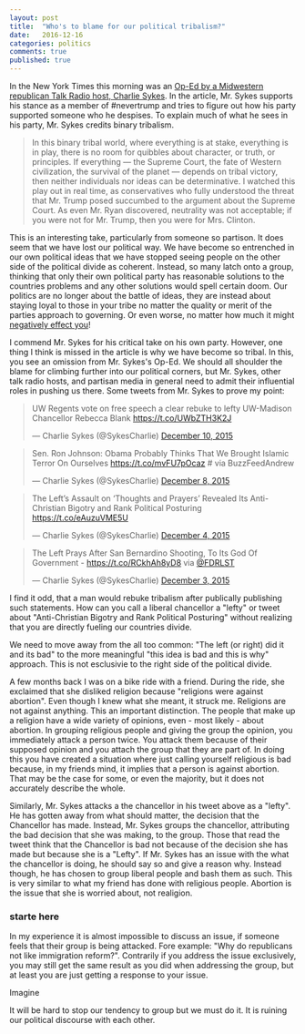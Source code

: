 ```yaml
---
layout: post
title:  "Who's to blame for our political tribalism?"
date:   2016-12-16
categories: politics
comments: true  
published: true
---
```


In the New York Times this morning was an [Op-Ed by a Midwestern republican Talk Radio host, Charlie Sykes][nyt]. In the article, Mr. Sykes supports his stance as a member of #nevertrump and tries to figure out how his party supported someone who he despises.  To explain much of what he sees in his party, Mr. Sykes credits binary tribalism.  

> In this binary tribal world, where everything is at stake, everything is in play, there is no room for quibbles about character, or truth, or principles. If everything — the Supreme Court, the fate of Western civilization, the survival of the planet — depends on tribal victory, then neither individuals nor ideas can be determinative. I watched this play out in real time, as conservatives who fully understood the threat that Mr. Trump posed succumbed to the argument about the Supreme Court. As even Mr. Ryan discovered, neutrality was not acceptable; if you were not for Mr. Trump, then you were for Mrs. Clinton.

This is an interesting take, particularly from someone so partison. It does seem that we have lost our political way. We have become so entrenched in our own political ideas that we have stopped seeing people on the other side of the political divide as coherent. Instead, so many latch onto a group, thinking that only their own political party has reasonable solutions to the countries problems and any other solutions would spell certain doom.  Our politics are no longer about the battle of ideas, they are instead about staying loyal to those in your tribe no matter the quality or merit of the parties approach to governing. Or even worse, no matter how much it might [negatively effect you][vox1]! 

I commend Mr. Sykes for his critical take on his own party. However, one thing I think is missed in the article is why we have become so tribal.  In this, you see an omission from Mr. Sykes's Op-Ed. We should all shoulder the blame for climbing further into our political corners, but Mr. Sykes, other talk radio hosts, and partisan media in general need to admit their influential roles in pushing us there.  Some tweets from Mr. Sykes to prove my point:

<blockquote class="twitter-tweet" data-lang="en"><p lang="en" dir="ltr">UW Regents vote on free speech a clear rebuke to lefty UW-Madison Chancellor Rebecca Blank <a href="https://t.co/UWbZTH3K2J">https://t.co/UWbZTH3K2J</a></p>&mdash; Charlie Sykes (@SykesCharlie) <a href="https://twitter.com/SykesCharlie/status/674964996976214017">December 10, 2015</a></blockquote>
<script async src="//platform.twitter.com/widgets.js" charset="utf-8"></script>

<blockquote class="twitter-tweet" data-cards="hidden" data-lang="en"><p lang="en" dir="ltr">Sen. Ron Johnson: Obama Probably Thinks That We Brought Islamic Terror On Ourselves <a href="https://t.co/mvFU7pOcaz">https://t.co/mvFU7pOcaz</a> # via BuzzFeedAndrew</p>&mdash; Charlie Sykes (@SykesCharlie) <a href="https://twitter.com/SykesCharlie/status/674044231829340160">December 8, 2015</a></blockquote>
<script async src="//platform.twitter.com/widgets.js" charset="utf-8"></script>

<blockquote class="twitter-tweet" data-lang="en"><p lang="en" dir="ltr">The Left’s Assault on ‘Thoughts and Prayers’ Revealed Its Anti-Christian Bigotry and Rank Political Posturing <a href="https://t.co/eAuzuVME5U">https://t.co/eAuzuVME5U</a></p>&mdash; Charlie Sykes (@SykesCharlie) <a href="https://twitter.com/SykesCharlie/status/672747315757604868">December 4, 2015</a></blockquote>
<script async src="//platform.twitter.com/widgets.js" charset="utf-8"></script>

<blockquote class="twitter-tweet" data-lang="en"><p lang="en" dir="ltr">The Left Prays After San Bernardino Shooting, To Its God Of Government -  <a href="https://t.co/RCkhAh8yD8">https://t.co/RCkhAh8yD8</a> via <a href="https://twitter.com/FDRLST">@FDRLST</a></p>&mdash; Charlie Sykes (@SykesCharlie) <a href="https://twitter.com/SykesCharlie/status/672422781213016064">December 3, 2015</a></blockquote>
<script async src="//platform.twitter.com/widgets.js" charset="utf-8"></script>

I find it odd, that a man would rebuke tribalism after publically publishing such statements.    How can you call a liberal chancellor a "lefty" or tweet about "Anti-Christian Bigotry and Rank Political Posturing" without realizing that you are directly fueling our countries divide.  

We need to move away from the all too common: "The left (or right) did it and its bad" to the more meaningful "this idea is bad and this is why" approach. This is not esclusivie to the right side of the political divide.  

A few months back I was on a bike ride with a friend.  During the ride, she exclaimed that she disliked religion because "religions were against abortion".  Even though I knew what she meant, it struck me.  Religions are not against anything.  This an important distinction. The people that make up a religion have a wide variety of opinions, even - most likely - about abortion.  In grouping religious people and giving the group the opinion, you immediately attack a person twice. You attack them because of their supposed opinion and you attach the group that they are part of. In doing this you have created a situation where just calling yourself religious is bad because, in my friends mind, it implies that a person is against abortion. That may be the case for some, or even the majority, but it does not accurately describe the whole. 

Similarly, Mr. Sykes attacks a the chancellor in his tweet above as a "lefty". He has gotten away from what should matter, the decision that the Chancellor has made. Instead, Mr. Sykes groups the chancellor, attributing the bad decision that she was making, to the group. Those that read the tweet think that the Chancellor is bad not because of the decision she has made but because she is a "Lefty". If Mr. Sykes has an issue with the what the chancellor is doing, he should say so and give a reason why.  Instead though, he has chosen to group liberal people and bash them as such. This is very similar to what my friend has done with religious people.  Abortion is the issue that she is worried about, not realigion. 

### starte here

In my experience it is almost impossible to discuss an issue, if someone feels that their group is being attacked.  Fore example: "Why do republicans not like immigration reform?". Contrarily if you address the issue exclusively, you may still get the same result as you did when addressing the group, but at least you are just getting a response to your issue. 

Imagine  

It will be hard to stop our tendency to group but we must do it.  It is ruining our political discourse with each other.  



[nyt]: http://www.nytimes.com/2016/12/15/opinion/sunday/charlie-sykes-on-where-the-right-went-wrong.html?action=click&pgtype=Homepage&region=CColumn&module=MostEmailed&version=Full&src=me&WT.nav=MostEmailed

[vox1]: http://www.vox.com/policy-and-politics/2016/12/16/13967888/freedom-caucus-regulations

[paul k]: http://www.nytimes.com/2016/11/04/opinion/who-broke-politics.html?rref=collection%2Fcolumn%2Fpaul-krugman&action=click&contentCollection=opinion&region=stream&module=stream_unit&version=latest&contentPlacement=3&pgtype=collection
